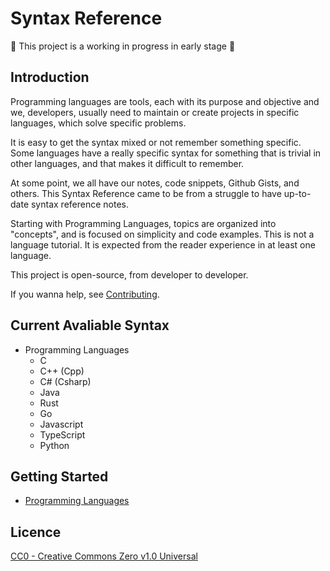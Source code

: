 # Syntax Reference

:construction: This project is a working in progress in early stage :construction:

## Introduction

Programming languages are tools, each with its purpose and objective and we, developers, usually need to maintain or create projects in specific languages, which solve specific problems.

It is easy to get the syntax mixed or not remember something specific. Some languages have a really specific syntax for something that is trivial in other languages, and that makes it difficult to remember.

At some point, we all have our notes, code snippets, Github Gists, and others. This Syntax Reference came to be from a struggle to have up-to-date syntax reference notes.

Starting with Programming Languages, topics are organized into "concepts", and is focused on simplicity and code examples. This is not a language tutorial. It is expected from the reader experience in at least one language.

This project is open-source, from developer to developer.

If you wanna help, see [Contributing](CONTRIBUTING.md).

## Current Avaliable Syntax

- Programming Languages
  - C
  - C++ (Cpp)
  - C# (Csharp)
  - Java
  - Rust
  - Go
  - Javascript
  - TypeScript
  - Python

## Getting Started

- [Programming Languages](programming-languages/README.md)

## Licence

[CC0 - Creative Commons Zero v1.0 Universal](https://choosealicense.com/licenses/cc0-1.0/)
